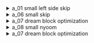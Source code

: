 <details>
<summary>a_01 small left side skip</summary>

![gif](./images/a_01skip.webp)
</details>

<details>
<summary>a_06 small skip</summary>

![gif](./images/a_06skip.webp)
</details>

<details>
<summary>a_07 dream block optimization</summary>

![gif](./images/a_07dreamblock.webp)
</details>

<details>
<summary>a_08 small nyoom</summary>

![gif](./images/a_08seminyoom.webp)
</details>

<details>
<summary>a_07 dream block optimization</summary>

![gif](./images/a_08dreamblock.webp)
</details>
